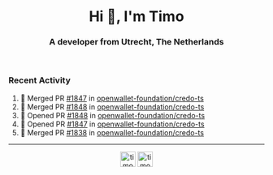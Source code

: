 <h1 align="center">Hi 👋, I'm Timo</h1>
<h3 align="center">A developer from Utrecht, The Netherlands</h3>
<br/>
<!-- https://github.com/rahuldkjain/github-profile-readme-generator --!>

<!--  <p align="left"><img src="https://github-readme-stats.vercel.app/api?username=timoglastra&show_icons=true&count_private=true&" alt="timoglastra" /></p> --!>

<!--
Github language stats
<p align="left"><img src="https://github-readme-stats.vercel.app/api/top-langs/?username=timoglastra&layout=compact" alt="timoglastra" /><p>
-->

<!-- Codestats language stats -->
<!-- <p align="left"><img src="https://codestats-readme.vercel.app/api/top-langs/?username=timoglastra&layout=compact&language_count=12" alt="timoglastra" /><p>    --!>
  
<h3>Recent Activity</h3>

<!--START_SECTION:activity-->
1. 🎉 Merged PR [#1847](https://github.com/openwallet-foundation/credo-ts/pull/1847) in [openwallet-foundation/credo-ts](https://github.com/openwallet-foundation/credo-ts)
2. 🎉 Merged PR [#1848](https://github.com/openwallet-foundation/credo-ts/pull/1848) in [openwallet-foundation/credo-ts](https://github.com/openwallet-foundation/credo-ts)
3. 💪 Opened PR [#1848](https://github.com/openwallet-foundation/credo-ts/pull/1848) in [openwallet-foundation/credo-ts](https://github.com/openwallet-foundation/credo-ts)
4. 💪 Opened PR [#1847](https://github.com/openwallet-foundation/credo-ts/pull/1847) in [openwallet-foundation/credo-ts](https://github.com/openwallet-foundation/credo-ts)
5. 🎉 Merged PR [#1838](https://github.com/openwallet-foundation/credo-ts/pull/1838) in [openwallet-foundation/credo-ts](https://github.com/openwallet-foundation/credo-ts)
<!--END_SECTION:activity-->

---

<p align="center">
<a href="https://twitter.com/timoglastra" target="blank"><img align="center" src="https://cdn.jsdelivr.net/npm/simple-icons@3.0.1/icons/twitter.svg" alt="timoglastra" height="30" width="30" /></a>
<a href="https://linkedin.com/in/timoglastra" target="blank"><img align="center" src="https://cdn.jsdelivr.net/npm/simple-icons@3.0.1/icons/linkedin.svg" alt="timoglastra" height="30" width="30" /></a>
</p>




